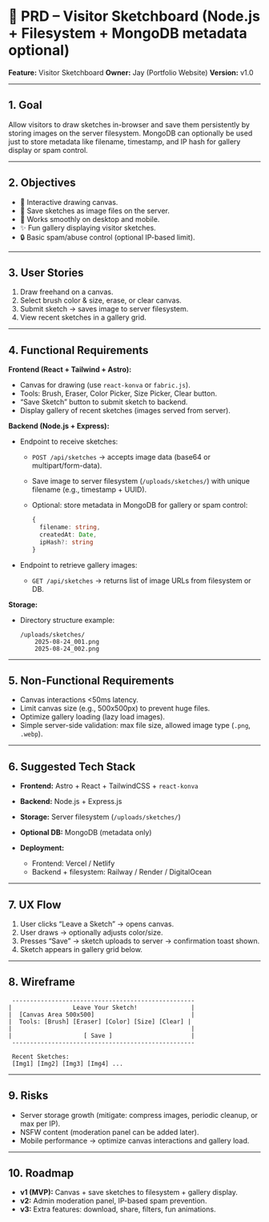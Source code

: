 # 📄 PRD – Visitor Sketchboard (Node.js + Filesystem + MongoDB metadata optional)

**Feature:** Visitor Sketchboard
**Owner:** Jay (Portfolio Website)
**Version:** v1.0

---

## 1. Goal

Allow visitors to draw sketches in-browser and save them persistently by storing images on the server filesystem. MongoDB can optionally be used just to store metadata like filename, timestamp, and IP hash for gallery display or spam control.

---

## 2. Objectives

- 🎨 Interactive drawing canvas.
- 💾 Save sketches as image files on the server.
- 📱 Works smoothly on desktop and mobile.
- ✨ Fun gallery displaying visitor sketches.
- 🔒 Basic spam/abuse control (optional IP-based limit).

---

## 3. User Stories

1. Draw freehand on a canvas.
2. Select brush color & size, erase, or clear canvas.
3. Submit sketch → saves image to server filesystem.
4. View recent sketches in a gallery grid.

---

## 4. Functional Requirements

**Frontend (React + Tailwind + Astro):**

- Canvas for drawing (use `react-konva` or `fabric.js`).
- Tools: Brush, Eraser, Color Picker, Size Picker, Clear button.
- “Save Sketch” button to submit sketch to backend.
- Display gallery of recent sketches (images served from server).

**Backend (Node.js + Express):**

- Endpoint to receive sketches:

  - `POST /api/sketches` → accepts image data (base64 or multipart/form-data).
  - Save image to server filesystem (`/uploads/sketches/`) with unique filename (e.g., timestamp + UUID).
  - Optional: store metadata in MongoDB for gallery or spam control:

    ```ts
    {
      filename: string,
      createdAt: Date,
      ipHash?: string
    }
    ```

- Endpoint to retrieve gallery images:

  - `GET /api/sketches` → returns list of image URLs from filesystem or DB.

**Storage:**

- Directory structure example:

  ```
  /uploads/sketches/
      2025-08-24_001.png
      2025-08-24_002.png
  ```

---

## 5. Non-Functional Requirements

- Canvas interactions <50ms latency.
- Limit canvas size (e.g., 500x500px) to prevent huge files.
- Optimize gallery loading (lazy load images).
- Simple server-side validation: max file size, allowed image type (`.png`, `.webp`).

---

## 6. Suggested Tech Stack

- **Frontend:** Astro + React + TailwindCSS + `react-konva`
- **Backend:** Node.js + Express.js
- **Storage:** Server filesystem (`/uploads/sketches/`)
- **Optional DB:** MongoDB (metadata only)
- **Deployment:**

  - Frontend: Vercel / Netlify
  - Backend + filesystem: Railway / Render / DigitalOcean

---

## 7. UX Flow

1. User clicks “Leave a Sketch” → opens canvas.
2. User draws → optionally adjusts color/size.
3. Presses “Save” → sketch uploads to server → confirmation toast shown.
4. Sketch appears in gallery grid below.

---

## 8. Wireframe

```
 ---------------------------------------------------
|                 Leave Your Sketch!               |
|  [Canvas Area 500x500]                           |
|  Tools: [Brush] [Eraser] [Color] [Size] [Clear] |
|                                                  |
|                    [ Save ]                      |
 ---------------------------------------------------

 Recent Sketches:
 [Img1] [Img2] [Img3] [Img4] ...
```

---

## 9. Risks

- Server storage growth (mitigate: compress images, periodic cleanup, or max per IP).
- NSFW content (moderation panel can be added later).
- Mobile performance → optimize canvas interactions and gallery load.

---

## 10. Roadmap

- **v1 (MVP):** Canvas + save sketches to filesystem + gallery display.
- **v2:** Admin moderation panel, IP-based spam prevention.
- **v3:** Extra features: download, share, filters, fun animations.
